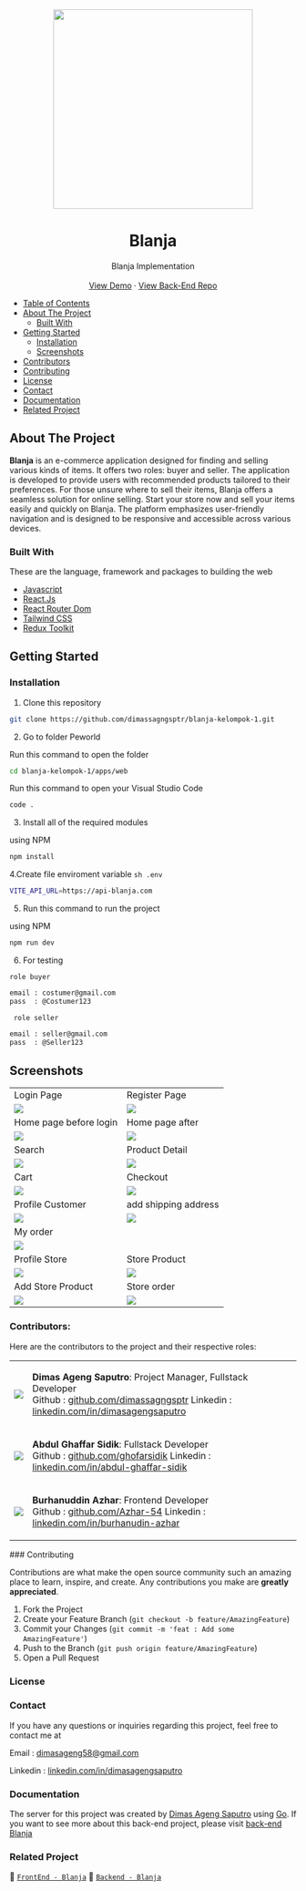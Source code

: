 <div align="center">
  <a href="https://github.com/dimassagngsptr/blanja-kelompok-1.git">
      <img src="https://github.com/dimassagngsptr/blanja-kelompok-1/blob/d707d097d6e6d2f61dbaffc03ba6896fc05fffd9/apps/web/src/assets/images/logo/blanja.png" width="350"/>
  </a>

  <h1 align="center">Blanja</h1>

  <p align="center">
    Blanja Implementation
    <br />
    <br />
   <a href="https://innovation-blanja.vercel.app/" target="_blank">View Demo</a>
    ·
    <a href="https://github.com/dimassagngsptr/golang-server-blanja.git" target="_blank">View Back-End Repo</a>
  </p>
</div>

- [Table of Contents](#table-of-contents)
- [About The Project](#about-the-project)
  - [Built With](#built-with)
- [Getting Started](#getting-started)
  - [Installation](#installation)
  - [Screenshots](#screenshots)
- [Contributors](#contributors)
- [Contributing](#contributing)
- [License](#license)
- [Contact](#contact)
- [Documentation](#documentation)
- [Related Project](#related-project)

## About The Project

**Blanja** is an e-commerce application designed for finding and selling various kinds of items. It offers two roles: buyer and seller. The application is developed to provide users with recommended products tailored to their preferences. For those unsure where to sell their items, Blanja offers a seamless solution for online selling. Start your store now and sell your items easily and quickly on Blanja. The platform emphasizes user-friendly navigation and is designed to be responsive and accessible across various devices.

### Built With

These are the language, framework and packages to building the web

- [Javascript](https://nodejs.org/en)
- [React.Js](https://react.dev/)
- [React Router Dom](https://reactrouter.com/en/main)
- [Tailwind CSS](https://tailwindcss.com/)
- [Redux Toolkit](https://redux-toolkit.js.org/)

## Getting Started

### Installation

1. Clone this repository

```sh
git clone https://github.com/dimassagngsptr/blanja-kelompok-1.git
```

2. Go to folder Peworld

Run this command to open the folder

```sh
cd blanja-kelompok-1/apps/web
```

Run this command to open your Visual Studio Code

```sh
code .
```

3. Install all of the required modules

using NPM

```sh
npm install
```

<!-- using Yarn

```sh
yarn add
``` -->

4.Create file enviroment variable `sh .env `

```sh
VITE_API_URL=https://api-blanja.com
```

5. Run this command to run the project

using NPM

```sh
npm run dev
```

<!-- using Yarn

```sh
yarn dev
``` -->

6. For testing

`role buyer`

```sh
email : costumer@gmail.com
pass  : @Costumer123
```

` role seller`

```sh
email : seller@gmail.com
pass  : @Seller123
```

## Screenshots

<table>
  <tr>
    <td>Login Page</td>
    <td>Register Page</td>
  </tr>
  <tr>
    <td><img src="https://github.com/dimassagngsptr/blanja-kelompok-1/blob/df3f76ec9cd4de47e30c78fabc5b9f54fcf01a98/apps/web/src/assets/screenshot/login.png"/></td>
    <td><img src="https://github.com/dimassagngsptr/blanja-kelompok-1/blob/df3f76ec9cd4de47e30c78fabc5b9f54fcf01a98/apps/web/src/assets/screenshot/register.png"/></td>
  </tr>
  <tr>
    <td>Home page before login</td>
    <td>Home page after</td>
  </tr>
  <tr>
    <td><img src="https://github.com/dimassagngsptr/blanja-kelompok-1/blob/df3f76ec9cd4de47e30c78fabc5b9f54fcf01a98/apps/web/src/assets/screenshot/home%20page%20before%20login.png"
 /></td>
    <td><img src="https://github.com/dimassagngsptr/blanja-kelompok-1/blob/df3f76ec9cd4de47e30c78fabc5b9f54fcf01a98/apps/web/src/assets/screenshot/home%20page%20after%20login.png" /></td>
  </tr>
  <tr>
    <td>Search</td>
    <td>Product Detail</td>
  </tr>
  <tr>
    <td><img src="https://github.com/dimassagngsptr/blanja-kelompok-1/blob/df3f76ec9cd4de47e30c78fabc5b9f54fcf01a98/apps/web/src/assets/screenshot/searc.png" /></td>
    <td><img src="https://github.com/dimassagngsptr/blanja-kelompok-1/blob/df3f76ec9cd4de47e30c78fabc5b9f54fcf01a98/apps/web/src/assets/screenshot/detail%20product.png" /></td>
  </tr>
  <tr>
    <td>Cart</td>
    <td>Checkout</td>
  </tr>
  <tr>
    <td><img src="https://github.com/dimassagngsptr/blanja-kelompok-1/blob/df3f76ec9cd4de47e30c78fabc5b9f54fcf01a98/apps/web/src/assets/screenshot/cart.png" /></td>
    <td><img src="https://github.com/dimassagngsptr/blanja-kelompok-1/blob/df3f76ec9cd4de47e30c78fabc5b9f54fcf01a98/apps/web/src/assets/screenshot/checkout.png" /></td>
  </tr>
  <tr>
    <td>Profile Customer</td>
    <td>add shipping address</td>
  </tr>
  <tr>
    <td><img src="https://github.com/dimassagngsptr/blanja-kelompok-1/blob/df3f76ec9cd4de47e30c78fabc5b9f54fcf01a98/apps/web/src/assets/screenshot/profile%20costumer.png" /></td>
    <td><img src="https://github.com/dimassagngsptr/blanja-kelompok-1/blob/df3f76ec9cd4de47e30c78fabc5b9f54fcf01a98/apps/web/src/assets/screenshot/add%20shipping%20address.png" /></td>
  </tr>
  <tr>
    <td>My order</td>
    <td> </td>
  </tr>
  <tr>
    <td><img src="https://github.com/dimassagngsptr/blanja-kelompok-1/blob/df3f76ec9cd4de47e30c78fabc5b9f54fcf01a98/apps/web/src/assets/screenshot/my%20order.png" /></td>
    <td>
    <!-- <img src="./apps/web/src/assets/screenshot/landing-page-before-login.png" /> -->
    </td>
  </tr>
  <tr>
    <td>Profile Store</td>
    <td>Store Product</td>
  </tr>
  <tr>
    <td><img src="https://github.com/dimassagngsptr/blanja-kelompok-1/blob/37c5791bcb5666e82555bb027f8807cc46102eac/apps/web/src/assets/screenshot/Profile%20Store.png" /></td>
    <td><img src="./apps/web/src/assets/screenshot/landing-page-before-login.png" /></td>
  </tr> 
    <tr>
    <td>Add Store Product</td>
    <td>Store order</td>
  </tr>
  <tr>
    <td><img src="https://github.com/dimassagngsptr/blanja-kelompok-1/blob/37c5791bcb5666e82555bb027f8807cc46102eac/apps/web/src/assets/screenshot/add%20store%20product.png" /></td>
    <td><img src="./apps/web/src/assets/screenshot/landing-page-before-login.png" /></td>
  </tr> 
</table>

### Contributors:

Here are the contributors to the project and their respective roles:

<table>
<tr>
<td> <img src="https://github.com/dimassagngsptr/blanja-kelompok-1/blob/58b4f42682a91658138b4fb75bf68669028b1348/apps/web/src/assets/screenshot/dimas.jpg" /> </td>
<td>

**Dimas Ageng Saputro**: Project Manager, Fullstack Developer </br>
Github   :  [github.com/dimassagngsptr](https://github.com/dimassagngsptr)
Linkedin : [linkedin.com/in/dimasagengsaputro](https://www.linkedin.com/in/dimasagengsaputro/)

</td>
</tr>
<tr>
<td> <img src="https://github.com/dimassagngsptr/blanja-kelompok-1/blob/58b4f42682a91658138b4fb75bf68669028b1348/apps/web/src/assets/screenshot/ghaffar.JPG" /> </td>
<td>

**Abdul Ghaffar Sidik**: Fullstack Developer </br>
Github   :  [github.com/ghofarsidik](https://github.com/ghofarsidik)
Linkedin : [linkedin.com/in/abdul-ghaffar-sidik](https://www.linkedin.com/in/abdul-ghaffar-sidik/)

</td>
</tr>
<tr>
<td> <img src="https://github.com/dimassagngsptr/blanja-kelompok-1/blob/58b4f42682a91658138b4fb75bf68669028b1348/apps/web/src/assets/screenshot/azhar.png" /> </td>
<td>

**Burhanuddin Azhar**: Frontend Developer </br>
Github   :  [github.com/Azhar-54](https://github.com/Azhar-54)
Linkedin : [linkedin.com/in/burhanudin-azhar](https://www.linkedin.com/in/burhanudin-azhar/)

</td>
</tr>




</table>
### Contributing

Contributions are what make the open source community such an amazing place to learn, inspire, and create. Any contributions you make are **greatly appreciated**.

1. Fork the Project
2. Create your Feature Branch (`git checkout -b feature/AmazingFeature`)
3. Commit your Changes (`git commit -m 'feat : Add some AmazingFeature'`)
4. Push to the Branch (`git push origin feature/AmazingFeature`)
5. Open a Pull Request

### License

<!-- Distributed under the MIT License. See [`LICENSE`](https://github.com/dimassagngsptr/Peworld/edit/development/LICENSE) for more information. -->

### Contact

If you have any questions or inquiries regarding this project, feel free to contact me at

Email : [dimasageng58@gmail.com](dimasageng58@gmail.com)

Linkedin : [linkedin.com/in/dimasagengsaputro](https://www.linkedin.com/in/dimasagengsaputro/)

### Documentation

The server for this project was created by [Dimas Ageng Saputro](https://github.com/dimassagngsptr) using [Go](https://go.dev/). If you want to see more about this back-end project, please visit [back-end Blanja](https://github.com/dimassagngsptr/golang-server-blanja.git)

### Related Project

:rocket: [`FrontEnd - Blanja`](https://github.com/dimassagngsptr/blanja-kelompok-1)
:rocket: [`Backend - Blanja`](https://github.com/dimassagngsptr/golang-server-blanja.git)
